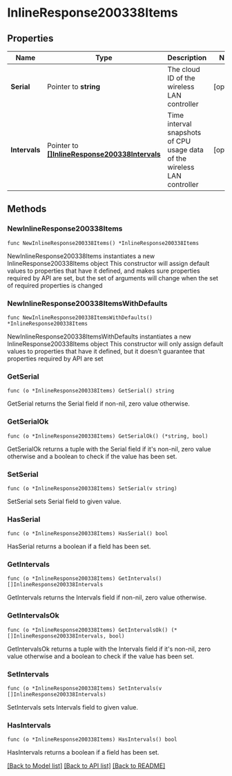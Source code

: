 # InlineResponse200338Items

## Properties

Name | Type | Description | Notes
------------ | ------------- | ------------- | -------------
**Serial** | Pointer to **string** | The cloud ID of the wireless LAN controller | [optional] 
**Intervals** | Pointer to [**[]InlineResponse200338Intervals**](InlineResponse200338Intervals.md) | Time interval snapshots of CPU usage data of the wireless LAN controller | [optional] 

## Methods

### NewInlineResponse200338Items

`func NewInlineResponse200338Items() *InlineResponse200338Items`

NewInlineResponse200338Items instantiates a new InlineResponse200338Items object
This constructor will assign default values to properties that have it defined,
and makes sure properties required by API are set, but the set of arguments
will change when the set of required properties is changed

### NewInlineResponse200338ItemsWithDefaults

`func NewInlineResponse200338ItemsWithDefaults() *InlineResponse200338Items`

NewInlineResponse200338ItemsWithDefaults instantiates a new InlineResponse200338Items object
This constructor will only assign default values to properties that have it defined,
but it doesn't guarantee that properties required by API are set

### GetSerial

`func (o *InlineResponse200338Items) GetSerial() string`

GetSerial returns the Serial field if non-nil, zero value otherwise.

### GetSerialOk

`func (o *InlineResponse200338Items) GetSerialOk() (*string, bool)`

GetSerialOk returns a tuple with the Serial field if it's non-nil, zero value otherwise
and a boolean to check if the value has been set.

### SetSerial

`func (o *InlineResponse200338Items) SetSerial(v string)`

SetSerial sets Serial field to given value.

### HasSerial

`func (o *InlineResponse200338Items) HasSerial() bool`

HasSerial returns a boolean if a field has been set.

### GetIntervals

`func (o *InlineResponse200338Items) GetIntervals() []InlineResponse200338Intervals`

GetIntervals returns the Intervals field if non-nil, zero value otherwise.

### GetIntervalsOk

`func (o *InlineResponse200338Items) GetIntervalsOk() (*[]InlineResponse200338Intervals, bool)`

GetIntervalsOk returns a tuple with the Intervals field if it's non-nil, zero value otherwise
and a boolean to check if the value has been set.

### SetIntervals

`func (o *InlineResponse200338Items) SetIntervals(v []InlineResponse200338Intervals)`

SetIntervals sets Intervals field to given value.

### HasIntervals

`func (o *InlineResponse200338Items) HasIntervals() bool`

HasIntervals returns a boolean if a field has been set.


[[Back to Model list]](../README.md#documentation-for-models) [[Back to API list]](../README.md#documentation-for-api-endpoints) [[Back to README]](../README.md)


